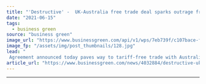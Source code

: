 ```yaml
---
title: "'Destructive' -  UK-Australia free trade deal sparks outrage from environmental groups"
date: "2021-06-15"
tags: 
  - business green
source: "business green"
image_url: "https://www.businessgreen.com/api/v1/wps/7eb739f/c107bace-fa23-4242-99c0-9b3e2943182d/5/Boris-morrison-trad-deal-photo-185x114.jpg"
image_fp: "/assets/img/post_thumbnails/128.jpg"
lead: "
 Agreement announced today paves way to tariff-free trade with Australia after 15 years which farmers and green groups warn will undermine UK standards ..."
article_url: "https://www.businessgreen.com/news/4032884/destructive-uk-australia-free-trade-deal-sparks-outrage-environmental"
---
```


---
